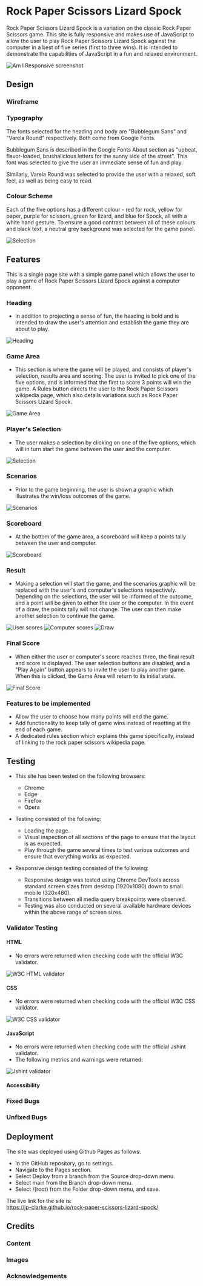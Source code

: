 # Rock Paper Scissors Lizard Spock

Rock Paper Scissors Lizard Spock is a variation on the classic Rock Paper Scissors game. This site is fully responsive and makes use of JavaScript to allow the user to play Rock Paper Scissors Lizard Spock against the computer in a best of five series (first to three wins). It is intended to demonstrate the capabilities of JavaScript in a fun and relaxed environment.

![Am I Responsive screenshot](docs/screenshots/amiresponsive.PNG)

## Design

### Wireframe



### Typography

The fonts selected for the heading and body are "Bubblegum Sans" and "Varela Round" respectively. Both come from Google Fonts.

Bubblegum Sans is described in the Google Fonts About section as "upbeat, flavor-loaded, brushalicious letters for the sunny side of the street". This font was selected to give the user an immediate sense of fun and play.

Similarly, Varela Round was selected to provide the user with a relaxed, soft feel, as well as being easy to read.

### Colour Scheme

Each of the five options has a different colour - red for rock, yellow for paper, purple for scissors, green for lizard, and blue for Spock, all with a white hand gesture. To ensure a good contrast between all of these colours and black text, a neutral grey background was selected for the game panel.

![Selection](docs/screenshots/selection.PNG)

## Features

This is a single page site with a simple game panel which allows the user to play a game of Rock Paper Scissors Lizard Spock against a computer opponent.

### Heading

- In addition to projecting a sense of fun, the heading is bold and is intended to draw the user's attention and establish the game they are about to play.

![Heading](docs/screenshots/heading.PNG)

### Game Area

- This section is where the game will be played, and consists of player's selection, results area and scoring. The user is invited to pick one of the five options, and is informed that the first to score 3 points will win the game. A Rules button directs the user to the Rock Paper Scissors wikipedia page, which also details variations such as Rock Paper Scissors Lizard Spock.

![Game Area](docs/screenshots/game-area.PNG)

### Player's Selection

- The user makes a selection by clicking on one of the five options, which will in turn start the game between the user and the computer.

![Selection](docs/screenshots/selection.PNG)

### Scenarios

- Prior to the game beginning, the user is shown a graphic which illustrates the win/loss outcomes of the game.

![Scenarios](docs/screenshots/scenarios.PNG)

### Scoreboard

- At the bottom of the game area, a scoreboard will keep a points tally between the user and computer.

![Scoreboard](docs/screenshots/scoreboard.PNG)

### Result

- Making a selection will start the game, and the scenarios graphic will be replaced with the user's and computer's selections respectively. Depending on the selections, the user will be informed of the outcome, and a point will be given to either the user or the computer. In the event of a draw, the points tally will not change. The user can then make another selection to continue the game.

![User scores](docs/screenshots/win.PNG)
![Computer scores](docs/screenshots/loss.PNG)
![Draw](docs/screenshots/draw.PNG)

### Final Score

- When either the user or computer's score reaches three, the final result and score is displayed. The user selection buttons are disabled, and a "Play Again" button appears to invite the user to play another game. When this is clicked, the Game Area will return to its initial state.

![Final Score](docs/screenshots/final-score.PNG)

### Features to be implemented

- Allow the user to choose how many points will end the game.
- Add functionality to keep tally of game wins instead of resetting at the end of each game.
- A dedicated rules section which explains this game specifically, instead of linking to the rock paper scissors wikipedia page.

## Testing

- This site has been tested on the following browsers:
    - Chrome
    - Edge
    - Firefox
    - Opera

- Testing consisted of the following:
    - Loading the page.
    - Visual inspection of all sections of the page to ensure that the layout is as expected.
    - Play through the game several times to test various outcomes and ensure that everything works as expected.

- Responsive design testing consisted of the following:
    - Responsive design was tested using Chrome DevTools across standard screen sizes from desktop (1920x1080) down to small mobile (320x480).
    - Transitions between all media query breakpoints were observed.
    - Testing was also conducted on several available hardware devices within the above range of screen sizes.

### Validator Testing

#### HTML

- No errors were returned when checking code with the official W3C validator.

![W3C HTML validator](docs/validator/html-validation.PNG)

#### CSS

- No errors were returned when checking code with the official W3C CSS validator.

![W3C CSS validator](docs/validator/css-validation.PNG)

#### JavaScript

- No errors were returned when checking code with the official Jshint validator.
- The following metrics and warnings were returned:

![Jshint validator](docs/validator/jshint-validation.PNG)

#### Accessibility



### Fixed Bugs



### Unfixed Bugs



## Deployment

The site was deployed using Github Pages as follows:
- In the GitHub repository, go to settings.
- Navigate to the Pages section.
- Select Deploy from a branch from the Source drop-down menu.
- Select main from the Branch drop-down menu.
- Select /(root) from the Folder drop-down menu, and save.

The live link for the site is:<br>
https://jp-clarke.github.io/rock-paper-scissors-lizard-spock/

## Credits

### Content



### Images



### Acknowledgements

